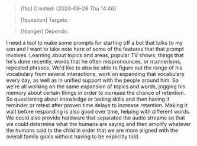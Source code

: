 
>[!tip] Created: [2024-09-26 Thu 14:46]

>[!question] Targets: 

>[!danger] Depends: 

I need a tool to make some prompts for starting off a bot that talks to my son and I want to take note here of some of the features that that prompt involves. Learning about topics and areas, popular TV shows, things that he's done recently, words that he often mispronounces, or mannerisms, repeated phrases. We'd like to also be able to figure out the range of his vocabulary from several interactions, work on expanding that vocabulary every day, as well as in unified support with the people around him. So we're all working on the same expansion of topics and words, jogging his memory about certain things in order to increase the chance of retention. So questioning about knowledge or testing skills and then having it reminder or retest after proven time delays to increase retention. Making it wait before responding is also good over time, helping with different words. We could also provide hardware that separated the audio streams so that we could determine what the humans are saying and then amplify whatever the humans said to the child in order that we are more aligned with the overall family goals without having to be explicitly told.
